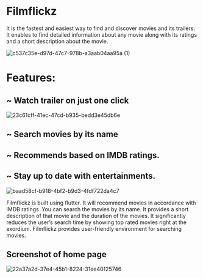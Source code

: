 # Filmflickz 

It is the fastest and easiest way to find and discover movies and its trailers. It
enables to find detailed information about any movie along with its ratings and a short
description about the movie. 

![c537c35e-d97d-47c7-978b-a3aab04aa95a (1)](https://user-images.githubusercontent.com/50547679/95607676-b772b280-0a79-11eb-910b-e1fc8f7d042e.jpg)


# Features:

## ~ Watch trailer on just one click
![23c61cff-41ec-47cd-b935-bedd3e45db6e](https://user-images.githubusercontent.com/50547679/95623179-763acc80-0a92-11eb-9ee6-6e03bf239518.jpg)


## ~ Search movies by its name 
## ~ Recommends based on IMDB ratings.

## ~ Stay up to date with entertainments.

![baad58cf-b918-4bf2-b9d3-4fdf722da4c7](https://user-images.githubusercontent.com/50547679/95607517-77133480-0a79-11eb-9140-6e3d8f33167b.jpg)

Filmflickz is built using flutter. It will recommend movies in accordance with IMDB
ratings .You can search the movies by its name. It provides a short description of that
movie and the duration of the movies. It significantly reduces the user’s search time
by showing top rated movies right at the exordium. Filmflickz provides user-friendly
environment for searching movies.

## Screenshot of home page
![22a37a2d-37e4-45b1-8224-31ee40125746](https://user-images.githubusercontent.com/50547679/95607037-cb69e480-0a78-11eb-9411-1932850240a5.jpg)

